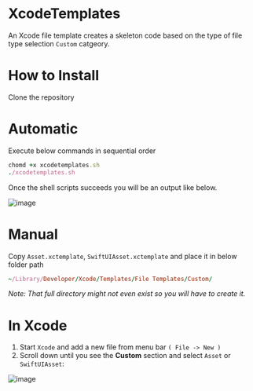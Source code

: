 # XcodeTemplates
An Xcode file template creates a skeleton code based on the type of file type selection `Custom` catgeory.

# How to Install

Clone the repository 

# Automatic

Execute below commands in sequential order

```ruby
chomd +x xcodetemplates.sh
./xcodetemplates.sh
```

Once the shell scripts succeeds you will be an output like below.

![image](https://github.intuit.com/storage/user/19850/files/3bbd3900-e762-11eb-930c-0e7abc754637)

# Manual 
Copy `Asset.xctemplate`, `SwiftUIAsset.xctemplate` and place it in below folder path 

```ruby
~/Library/Developer/Xcode/Templates/File Templates/Custom/
```

*Note: That full directory might not even exist so you will have to create it.*

# In Xcode
1. Start `Xcode` and add a new file from menu bar `( File -> New )`
1. Scroll down until you see the **Custom** section and select `Asset` or `SwiftUIAsset`:

![image](https://github.intuit.com/storage/user/19850/files/3e1c9480-e75c-11eb-812f-c72b754f3e5e)
